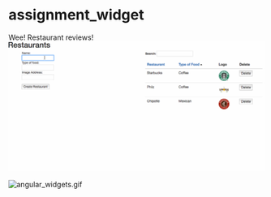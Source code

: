 # assignment_widget
Wee! Restaurant reviews!
![angular_widgets1.gif](angular_widgets1.gif)

![angular_widgets.gif](angular_widgets.gif)
